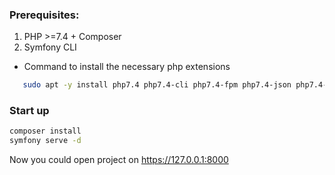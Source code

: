 ### Prerequisites:
1. PHP >=7.4 + Composer
2. Symfony CLI

* Command to install the necessary php extensions
```bash
   sudo apt -y install php7.4 php7.4-cli php7.4-fpm php7.4-json php7.4-pdo php7.4-mysql php7.4-zip php7.4-gd php7.4-mbstring php7.4-curl php7.4-xml php-pear php7.4-bcmath php7.4-apcu php7.4-intl
```

### Start up

```bash
composer install
symfony serve -d 
```

Now you could open project on https://127.0.0.1:8000